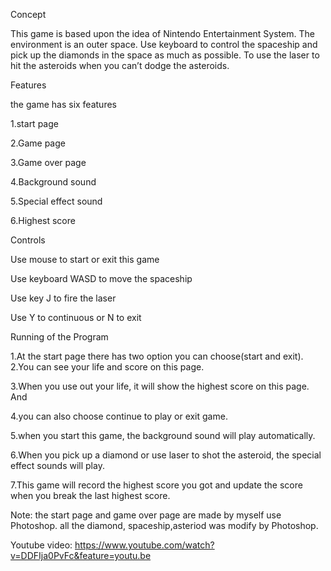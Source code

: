 Concept 

This game is based upon the idea of Nintendo Entertainment System. 
The environment is an outer space. Use keyboard to control the spaceship and pick up the diamonds in the space as much as possible. To use the laser to hit the asteroids when you can’t dodge the asteroids.

Features

the game has six features

1.start page

2.Game page

3.Game over page

4.Background sound

5.Special effect sound

6.Highest score

Controls

Use mouse to start or exit this game 

Use keyboard WASD to move the spaceship

Use key J to fire the laser 

Use Y to continuous or N to exit


Running of the Program

1.At the start page there has two option you can choose(start and exit).
2.You can see your life and score on this page.

3.When you use out your life, it will show the highest score on this page. And 

4.you can also choose continue to play or exit game.

5.when you start this game, the background sound will play automatically.

6.When you pick up a diamond or use laser to shot the asteroid, the special effect sounds will play.

7.This game will record the highest score you got and update the score when you break the last highest score.

Note: the start page and game over page are made by myself use Photoshop. all the diamond, spaceship,asteriod was modify by Photoshop.

Youtube video: https://www.youtube.com/watch?v=DDFIja0PvFc&feature=youtu.be


